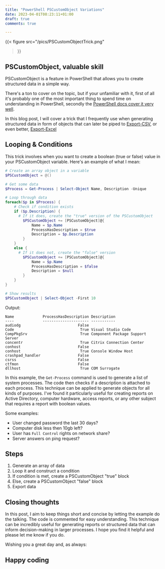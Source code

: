 ```yaml
--- 
title: "PowerShell PSCustomObject Variations"
date: 2023-04-01T08:23:11+01:00 
draft: true
comments: true

---
```


{{< figure
  src="/pics/PSCustomObjectTrick.png"
>}}


## PSCustomObject, valuable skill

PSCustomObject is a feature in PowerShell that allows you to create structured data in a simple way.

There's a ton to cover on the topic, but if your unfamiliar with it, first of all it's probably one of the most important thing to spend time on understanding in PowerShell, secondly the [PowerShell docs cover it very well](https://learn.microsoft.com/en-us/powershell/scripting/learn/deep-dives/everything-about-pscustomobject?view=powershell-7.3).

In this blog post, I will cover a trick that I frequently use when generating structured data in form of objects that can later be piped to [Export-CSV](https://learn.microsoft.com/en-us/powershell/module/microsoft.powershell.utility/export-csv?view=powershell-7.3), or even better, [Export-Excel](https://adamtheautomator.com/powershell-excel/)

## Looping & Conditions

This trick involves when you want to create a boolean (true or false) value in your PSCustomObject variable. 
Here's an example of what I mean:

```powershell
# Create an array object in a variable
$PSCustomObject = @()

# Get some data
$Process = Get-Process | Select-Object Name, Description -Unique

# Loop through data
foreach($p in $Process) {
    # Check if condition exists
    if ($p.Description) {
      # If it does, create the "true" version of the PSCustomObject
        $PSCustomObject += [PSCustomObject]@{
            Name = $p.Name
            ProcessHasDescription = $true
            Description = $p.Description
        }
    }
    else {
      # If it does not, create the "false" version
        $PSCustomObject += [PSCustomObject]@{
            Name = $p.Name
            ProcessHasDescription = $false
            Description = $null
        }
    }
}

# Show results
$PSCustomObject | Select-Object -First 10
```
Output:

```text
Name             ProcessHasDescription Description
----             --------------------- -----------
audiodg                          False
Code                              True Visual Studio Code
CompPkgSrv                        True Component Package Support Server
concentr                          True Citrix Connection Center        
conhost                          False
conhost                           True Console Window Host
crashpad_handler                 False
csrss                            False
ctfmon                           False
dllhost                           True COM Surrogate
```

In this example, the `Get-Process` command is used to generate a list of system processes. The code then checks if a description is attached to each process. This technique can be applied to generate objects for all kinds of purposes. I've found it particularly useful for creating reports on Active Directory, computer hardware, access reports, or any other subject that requires a report with boolean values.

Some examples:

- User changed password the last 30 days?
- Computer disk less then 10gb left?
- User has `Full Control` rights on network share?
- Server answers on ping request?

## Steps

1. Generate an array of data
2. Loop it and construct a condition
3. If condition is met, create a PSCustomObject "true" block
4. Else, create a PSCustomObject "false" block
5. Export data

## Closing thoughts

In this post, I aim to keep things short and concise by letting the example do the talking. The code is commented for easy understanding. This technique can be incredibly useful for generating reports or structured data that can inform decision-making in larger processes. I hope you find it helpful and please let me know if you do.

Wishing you a great day and, as always:

## Happy coding
